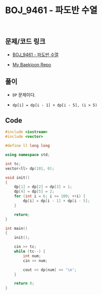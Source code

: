 # BOJ_9461 - 파도반 수열

&nbsp;

## 문제/코드 링크

- [BOJ_9461 - 파도반 수열](https://www.acmicpc.net/problem/9461)

- [My Baekjoon Repo](https://github.com/Meantint/Baekjoon)

## 풀이

- `DP` 문제이다.

- `dp[i] = dp[i - 1] + dp[i - 5], (i > 5)`

## Code

```cpp
#include <iostream>
#include <vector>

#define ll long long

using namespace std;

int tc;
vector<ll> dp(101, 0);

void init()
{
    dp[1] = dp[2] = dp[3] = 1;
    dp[4] = dp[5] = 2;
    for (int i = 6; i <= 100; ++i) {
        dp[i] = dp[i - 1] + dp[i - 5];
    }

    return;
}

int main()
{
    init();

    cin >> tc;
    while (tc--) {
        int num;
        cin >> num;

        cout << dp[num] << '\n';
    }

    return 0;
}
```
